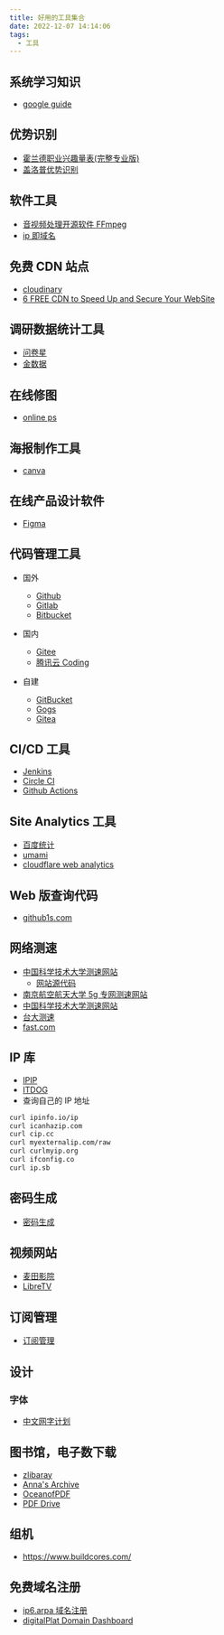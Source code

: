```yaml
---
title: 好用的工具集合
date: 2022-12-07 14:14:06
tags:
  - 工具
---
```


## 系统学习知识

- [google guide](https://www.googleguide.com/category/query-input/)

## 优势识别

- [霍兰德职业兴趣量表(完整专业版)](https://www.apesk.com/holland/index.html)
- [盖洛普优势识别](https://www.jianshu.com/p/de4af98bdbfc)

## 软件工具

- [音视频处理开源软件 FFmpeg](https://ffmpeg.org/)
- [ip 即域名](https://sslip.io)

## 免费 CDN 站点

- [cloudinary](https://cloudinary.com/)
- [6 FREE CDN to Speed Up and Secure Your WebSite](https://geekflare.com/free-cdn-list/#geekflare-toc-gcore-cdn)

## 调研数据统计工具

- [问卷星](https://www.wjx.cn/)
- [金数据](https://www.jinshuju.net/)

## 在线修图

- [online ps](https://ps.gaoding.com)

## 海报制作工具

- [canva](https://www.canva.cn/)

## 在线产品设计软件

- [Figma](https://www.figma.com/)

## 代码管理工具

- 国外

  - [Github](https://github.com/)
  - [Gitlab](https://about.gitlab.com/)
  - [Bitbucket](https://bitbucket.org/)

- 国内

  - [Gitee](https://gitee.com/)
  - [腾讯云 Coding](https://coding.net/)

- 自建
  - [GitBucket](https://gitbucket.github.io/)
  - [Gogs](https://github.com/gogs/gogs)
  - [Gitea](https://github.com/go-gitea/gitea)

## CI/CD 工具

- [Jenkins](https://www.jenkins.io/)
- [Circle CI](https://circleci.com/)
- [Github Actions](https://github.com/features/actions)

## Site Analytics 工具

- [百度统计](https://tongji.baidu.com/web5/welcome/login)
- [umami](https://umami.is/)
- [cloudflare web analytics](https://www.cloudflare.com/zh-cn/web-analytics/)

## Web 版查询代码

- [github1s.com](https://github1s.com/)

## 网络测速

- [中国科学技术大学测速网站](https://test.ustc.edu.cn/)
  - [网站源代码](https://github.com/bg6cq/speedtest)
- [南京航空航天大学 5g 专网测速网站](http://speed.nuaa.edu.cn/)
- [中国科学技术大学测速网站](https://test.nju.edu.cn/)
- [台大测速](http://speed5.ntu.edu.tw/speed5/)
- [fast.com](https://fast.com/)

## IP 库

- [IPIP](https://www.ipip.net/)
- [ITDOG](https://www.itdog.cn/)
- 查询自己的 IP 地址

```sh
curl ipinfo.io/ip
curl icanhazip.com
curl cip.cc
curl myexternalip.com/raw
curl curlmyip.org
curl ifconfig.co
curl ip.sb
```

## 密码生成

- [密码生成](https://1password.com/password-generator)

## 视频网站

- [麦田影院](https://www.mtyy1.com/)
- [LibreTV](https://libretv-4hx.pages.dev/)

## 订阅管理

- [订阅管理](https://subsnotice.shenjy.workers.dev/)

## 设计

### 字体

- [中文网字计划](https://chinese-font.netlify.app/zh-cn/cdn/)

## 图书馆，电子数下载

- [zlibaray](https://zlib.by/)
- [Anna's Archive](https://annas-archive.org/)
- [OceanofPDF](https://oceanofpdf.com/)
- [PDF Drive](https://pdfdrive.webs.nf/)

## 组机

- https://www.buildcores.com/

## 免费域名注册

- [ip6.arpa 域名注册](https://tb.netassist.ua/)
- [digitalPlat Domain Dashboard](https://digitalplat.org/)
